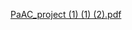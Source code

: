 
[PaAC_project (1) (1) (2).pdf](https://github.com/user-attachments/files/16674162/PaAC_project.1.1.2.pdf)
